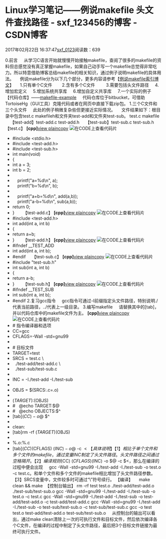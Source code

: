 # Linux学习笔记——例说makefile 头文件查找路径 - sxf_123456的博客 - CSDN博客
2017年02月22日 16:37:47[sxf_0123](https://me.csdn.net/sxf_123456)阅读数：639

0.前言
    从学习C语言开始就慢慢开始接触makefile，查阅了很多的makefile的资料但总感觉没有真正掌握makefile，如果自己动手写一个makefile总觉得非常吃力。所以特意借助博客总结makefile的相关知识，通过例子说明makefile的具体用法。
    例说makefile分为以下几个部分，更多内容请参考【[例说makefile索引博文](http://blog.csdn.net/xukai871105/article/details/37083675)】
    1.只有单个C文件   
    2.含有多个C文件    
    3.需要包括头文件路径
    4.增加宏定义
    5.增加系统共享库
    6.增加自定义共享库
    7.一个实际的例子
    【代码仓库】——[makefile-example](https://bitbucket.org/xukai871105/makefile-example)
    代码仓库位于bitbucket，可借助TortoiseHg（GUI工具）克隆代码或者在网页中直接下载zip包。
1.三个C文件和三个头文件
    此处的例子稍微复杂些但更接近实际情况。
    文件结果如下：根目录中包含test.c makefileh和文件夹test-add和文件夹test-sub。
test.c makefile
    【test-add】test-add.c test-add.h
    【test-sub】test-sub.c test-sub.h
    【test.c】
**[cpp]**[view
 plain](http://blog.csdn.net/xukai871105/article/details/36476793#)[copy](http://blog.csdn.net/xukai871105/article/details/36476793#)
![在CODE上查看代码片](https://code.csdn.net/assets/CODE_ico.png)[](https://code.csdn.net/snippets/414446/fork)
- #include <stdio.h>
- #include <test-add.h>
- #include <test-sub.h>
- int main(void)  
- {  
- int a = 3;  
- int b = 2;  
- 
-     printf("a=%d\n", a);  
-     printf("b=%d\n", b);  
- 
-     printf("a+b=%d\n", add(a,b));  
-     printf("a-b=%d\n", sub(a,b));  
- return 0;  
- }  
    【test-add.c】
**[cpp]**[view
 plain](http://blog.csdn.net/xukai871105/article/details/36476793#)[copy](http://blog.csdn.net/xukai871105/article/details/36476793#)
![在CODE上查看代码片](https://code.csdn.net/assets/CODE_ico.png)[](https://code.csdn.net/snippets/414446/fork)
- #include <test-add.h>
- int add(int a, int b)  
- {  
- return a+b;  
- }  
    【test-add.h】
**[cpp]**[view
 plain](http://blog.csdn.net/xukai871105/article/details/36476793#)[copy](http://blog.csdn.net/xukai871105/article/details/36476793#)
![在CODE上查看代码片](https://code.csdn.net/assets/CODE_ico.png)[](https://code.csdn.net/snippets/414446/fork)
- #ifndef __TEST_ADD
- int add(int a, int b);  
- #endif
    【test-sub.c】
**[cpp]**[view
 plain](http://blog.csdn.net/xukai871105/article/details/36476793#)[copy](http://blog.csdn.net/xukai871105/article/details/36476793#)
![在CODE上查看代码片](https://code.csdn.net/assets/CODE_ico.png)[](https://code.csdn.net/snippets/414446/fork)
- #include "test-sub.h"
- int sub(int a, int b)  
- {  
- return a-b;  
- }  
    【test-sub.h】
**[cpp]**[view
 plain](http://blog.csdn.net/xukai871105/article/details/36476793#)[copy](http://blog.csdn.net/xukai871105/article/details/36476793#)
![在CODE上查看代码片](https://code.csdn.net/assets/CODE_ico.png)[](https://code.csdn.net/snippets/414446/fork)
- #ifndef __TEST_SUB
- int sub(int a, int b);  
- #endif
2.复习gcc指令
    gcc指令可通过-I前缀指定头文件路径，特别说明./代表当前路径，../代表上一级目录。
3.编写makefile
    请替换其中的[tab]，并以代码仓库中的makefile文件为主。
**[cpp]**[view
 plain](http://blog.csdn.net/xukai871105/article/details/36476793#)[copy](http://blog.csdn.net/xukai871105/article/details/36476793#)
![在CODE上查看代码片](https://code.csdn.net/assets/CODE_ico.png)[](https://code.csdn.net/snippets/414446/fork)
- # 指令编译器和选项
- CC=gcc  
- CFLAGS=-Wall -std=gnu99  
- 
- # 目标文件
- TARGET=test  
- SRCS = test.c \  
-   ./test-add/test-add.c \  
-   ./test-sub/test-sub.c  
- 
- INC = -I./test-add -I./test-sub  
- 
- OBJS = $(SRCS:.c=.o)  
- 
- $(TARGET):$(OBJS)  
- #   @echo TARGET:$@
- #   @echo OBJECTS:$^
- [tab]$(CC) -o $@ $^  
- 
- clean:  
- [tab]rm -rf $(TARGET) $(OBJS)  
- 
- %.o:%.c  
- [tab]$(CC) $(CFLAGS) $(INC) -o $@ -c $<  
    【具体说明】
    【1】相比于单个文件和多个文件的makefile，通过变量INC制定了头文件路径。头文件路径之间通过空格隔开。
    【2】编译规则%.o:%.c中加入了头文件参数$(CC) $(CFLAGS) $(INC) -o $@ -c $<，那么在编译的过程中便会出现
    gcc -Wall -std=gnu99 -I./test-add -I./test-sub -o test.o -c test.c。和单个文件和多个文件的makefile相比增加了头文件路径参数。
    【3】SRCS变量中，文件较多时可通过“\”符号续行。
【编译】
    make clean && make
 【控制台输出】
rm -rf test test.o ./test-add/test-add.o ./test-sub/test-sub.o
gcc -Wall -std=gnu99 -I./test-add -I./test-sub -o test.o -c test.c
gcc -Wall -std=gnu99 -I./test-add -I./test-sub -o test-add/test-add.o -c test-add/test-add.c
gcc -Wall -std=gnu99 -I./test-add -I./test-sub -o test-sub/test-sub.o -c test-sub/test-sub.c
gcc -o test test.o test-add/test-add.o test-sub/test-sub.o
    从控制台的输出可以看出，通过make clean清除上一次的可执行文件和目标文件，然后依次编译各个C文件，在编译的过程中制定了头文件路径，最后把3个目标文件链接为最终可执行文件。
